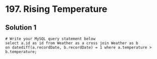 # 197. Rising Temperature

## Solution 1

```
# Write your MySQL query statement below
select a.id as id from Weather as a cross join Weather as b
on datediff(a.recordDate, b.recordDate) = 1 where a.temperature > b.temperature;
```
